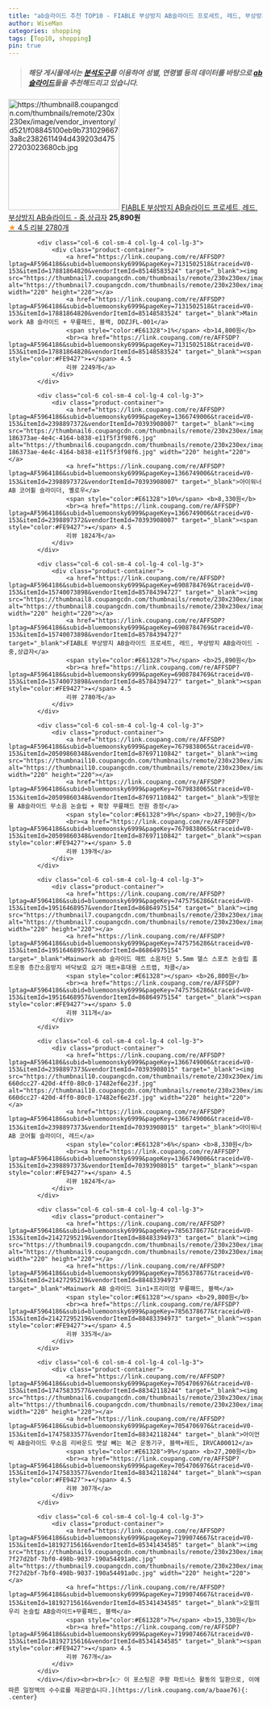 ```yaml
---
title: "ab슬라이드 추천 TOP10 - FIABLE 부상방지 AB슬라이드 프로세트, 레드, 부상방지 AB슬라이드 - 중,상급자"
author: WiseMan
categories: shopping
tags: [Top10, shopping]
pin: true
---
```


> ##### 해당 게시물에서는 [**분석도구**](https://itemscout.io/)를 이용하여 **성별**, **연령별** 등의 데이터를 바탕으로 [**ab슬라이드**](https://link.coupang.com/a/baae76)들을 추천해드리고 있습니다.
<div class="container"><div class="row">
            <div class="col-6 col-sm-4 col-lg-4 col-lg-3">
                <div class="product-container">
                    <a href="https://link.coupang.com/re/AFFSDP?lptag=AF5964186&subid=bluemoonsky6999&pageKey=6908784769&traceid=V0-153&itemId=15740073898&vendorItemId=85784394727" target="_blank"><img src="https://thumbnail8.coupangcdn.com/thumbnails/remote/230x230ex/image/vendor_inventory/d521/f08845100eb9b7310296673a8c2382611494d439203d47527203023680cb.jpg" alt="https://thumbnail8.coupangcdn.com/thumbnails/remote/230x230ex/image/vendor_inventory/d521/f08845100eb9b7310296673a8c2382611494d439203d47527203023680cb.jpg" width="220" height="220"></a>
                    <a href="https://link.coupang.com/re/AFFSDP?lptag=AF5964186&subid=bluemoonsky6999&pageKey=6908784769&traceid=V0-153&itemId=15740073898&vendorItemId=85784394727" target="_blank">FIABLE 부상방지 AB슬라이드 프로세트, 레드, 부상방지 AB슬라이드 - 중,상급자</a>
                    <span style="color:#E61328"></span> <b>25,890원</b>
                    <br><a href="https://link.coupang.com/re/AFFSDP?lptag=AF5964186&subid=bluemoonsky6999&pageKey=6908784769&traceid=V0-153&itemId=15740073898&vendorItemId=85784394727" target="_blank"><span style="color:#FE9427">★</span> 4.5
                    리뷰 2780개</a>
                </div>
            </div>
            
            <div class="col-6 col-sm-4 col-lg-4 col-lg-3">
                <div class="product-container">
                    <a href="https://link.coupang.com/re/AFFSDP?lptag=AF5964186&subid=bluemoonsky6999&pageKey=7131502518&traceid=V0-153&itemId=17881864820&vendorItemId=85148583524" target="_blank"><img src="https://thumbnail7.coupangcdn.com/thumbnails/remote/230x230ex/image/vendor_inventory/e680/8a8230e9c6e7d6c346881c334a55c00daf111d42a14caec528191f255446.jpg" alt="https://thumbnail7.coupangcdn.com/thumbnails/remote/230x230ex/image/vendor_inventory/e680/8a8230e9c6e7d6c346881c334a55c00daf111d42a14caec528191f255446.jpg" width="220" height="220"></a>
                    <a href="https://link.coupang.com/re/AFFSDP?lptag=AF5964186&subid=bluemoonsky6999&pageKey=7131502518&traceid=V0-153&itemId=17881864820&vendorItemId=85148583524" target="_blank">Main work AB 슬라이드 + 무릎패드, 블랙, DDZJFL-001</a>
                    <span style="color:#E61328">1%</span> <b>14,800원</b>
                    <br><a href="https://link.coupang.com/re/AFFSDP?lptag=AF5964186&subid=bluemoonsky6999&pageKey=7131502518&traceid=V0-153&itemId=17881864820&vendorItemId=85148583524" target="_blank"><span style="color:#FE9427">★</span> 4.5
                    리뷰 2249개</a>
                </div>
            </div>
            
            <div class="col-6 col-sm-4 col-lg-4 col-lg-3">
                <div class="product-container">
                    <a href="https://link.coupang.com/re/AFFSDP?lptag=AF5964186&subid=bluemoonsky6999&pageKey=1366749006&traceid=V0-153&itemId=2398897372&vendorItemId=70393908007" target="_blank"><img src="https://thumbnail6.coupangcdn.com/thumbnails/remote/230x230ex/image/retail/images/3208789187496994-186373ae-4e4c-4164-b838-e11f5f3f98f6.jpg" alt="https://thumbnail6.coupangcdn.com/thumbnails/remote/230x230ex/image/retail/images/3208789187496994-186373ae-4e4c-4164-b838-e11f5f3f98f6.jpg" width="220" height="220"></a>
                    <a href="https://link.coupang.com/re/AFFSDP?lptag=AF5964186&subid=bluemoonsky6999&pageKey=1366749006&traceid=V0-153&itemId=2398897372&vendorItemId=70393908007" target="_blank">아이워너 AB 코어휠 슬라이더, 옐로우</a>
                    <span style="color:#E61328">10%</span> <b>8,330원</b>
                    <br><a href="https://link.coupang.com/re/AFFSDP?lptag=AF5964186&subid=bluemoonsky6999&pageKey=1366749006&traceid=V0-153&itemId=2398897372&vendorItemId=70393908007" target="_blank"><span style="color:#FE9427">★</span> 4.5
                    리뷰 1824개</a>
                </div>
            </div>
            
            <div class="col-6 col-sm-4 col-lg-4 col-lg-3">
                <div class="product-container">
                    <a href="https://link.coupang.com/re/AFFSDP?lptag=AF5964186&subid=bluemoonsky6999&pageKey=6908784769&traceid=V0-153&itemId=15740073898&vendorItemId=85784394727" target="_blank"><img src="https://thumbnail8.coupangcdn.com/thumbnails/remote/230x230ex/image/vendor_inventory/d521/f08845100eb9b7310296673a8c2382611494d439203d47527203023680cb.jpg" alt="https://thumbnail8.coupangcdn.com/thumbnails/remote/230x230ex/image/vendor_inventory/d521/f08845100eb9b7310296673a8c2382611494d439203d47527203023680cb.jpg" width="220" height="220"></a>
                    <a href="https://link.coupang.com/re/AFFSDP?lptag=AF5964186&subid=bluemoonsky6999&pageKey=6908784769&traceid=V0-153&itemId=15740073898&vendorItemId=85784394727" target="_blank">FIABLE 부상방지 AB슬라이드 프로세트, 레드, 부상방지 AB슬라이드 - 중,상급자</a>
                    <span style="color:#E61328">7%</span> <b>25,890원</b>
                    <br><a href="https://link.coupang.com/re/AFFSDP?lptag=AF5964186&subid=bluemoonsky6999&pageKey=6908784769&traceid=V0-153&itemId=15740073898&vendorItemId=85784394727" target="_blank"><span style="color:#FE9427">★</span> 4.5
                    리뷰 2780개</a>
                </div>
            </div>
            
            <div class="col-6 col-sm-4 col-lg-4 col-lg-3">
                <div class="product-container">
                    <a href="https://link.coupang.com/re/AFFSDP?lptag=AF5964186&subid=bluemoonsky6999&pageKey=7679838065&traceid=V0-153&itemId=20509860348&vendorItemId=87697110842" target="_blank"><img src="https://thumbnail10.coupangcdn.com/thumbnails/remote/230x230ex/image/vendor_inventory/278c/4b780c4ee4578d0ffd956b62c0e90a357fd91dc6dc6ab12712efdb766698.jpg" alt="https://thumbnail10.coupangcdn.com/thumbnails/remote/230x230ex/image/vendor_inventory/278c/4b780c4ee4578d0ffd956b62c0e90a357fd91dc6dc6ab12712efdb766698.jpg" width="220" height="220"></a>
                    <a href="https://link.coupang.com/re/AFFSDP?lptag=AF5964186&subid=bluemoonsky6999&pageKey=7679838065&traceid=V0-153&itemId=20509860348&vendorItemId=87697110842" target="_blank">핏땀눈물 AB슬라이드 무소음 논슬립 + 확장 무릎패드 전원 증정</a>
                    <span style="color:#E61328">9%</span> <b>27,190원</b>
                    <br><a href="https://link.coupang.com/re/AFFSDP?lptag=AF5964186&subid=bluemoonsky6999&pageKey=7679838065&traceid=V0-153&itemId=20509860348&vendorItemId=87697110842" target="_blank"><span style="color:#FE9427">★</span> 5.0
                    리뷰 139개</a>
                </div>
            </div>
            
            <div class="col-6 col-sm-4 col-lg-4 col-lg-3">
                <div class="product-container">
                    <a href="https://link.coupang.com/re/AFFSDP?lptag=AF5964186&subid=bluemoonsky6999&pageKey=7475756286&traceid=V0-153&itemId=19516468957&vendorItemId=86864975154" target="_blank"><img src="https://thumbnail7.coupangcdn.com/thumbnails/remote/230x230ex/image/vendor_inventory/572f/7fc664c4cea3675cdb43d05487070e118fc62a76a84da51b145012b4a202.jpg" alt="https://thumbnail7.coupangcdn.com/thumbnails/remote/230x230ex/image/vendor_inventory/572f/7fc664c4cea3675cdb43d05487070e118fc62a76a84da51b145012b4a202.jpg" width="220" height="220"></a>
                    <a href="https://link.coupang.com/re/AFFSDP?lptag=AF5964186&subid=bluemoonsky6999&pageKey=7475756286&traceid=V0-153&itemId=19516468957&vendorItemId=86864975154" target="_blank">Mainwork ab 슬라이드 매트 소음차단 5.5mm 헬스 스포츠 논슬립 홈트운동 층간소음방지 바닥보호 요가 매트+휴대용 스트랩, 차콜</a>
                    <span style="color:#E61328"></span> <b>26,800원</b>
                    <br><a href="https://link.coupang.com/re/AFFSDP?lptag=AF5964186&subid=bluemoonsky6999&pageKey=7475756286&traceid=V0-153&itemId=19516468957&vendorItemId=86864975154" target="_blank"><span style="color:#FE9427">★</span> 5.0
                    리뷰 311개</a>
                </div>
            </div>
            
            <div class="col-6 col-sm-4 col-lg-4 col-lg-3">
                <div class="product-container">
                    <a href="https://link.coupang.com/re/AFFSDP?lptag=AF5964186&subid=bluemoonsky6999&pageKey=1366749006&traceid=V0-153&itemId=2398897373&vendorItemId=70393908015" target="_blank"><img src="https://thumbnail10.coupangcdn.com/thumbnails/remote/230x230ex/image/retail/images/3208789095958731-660dcc27-420d-4ff0-80c0-17482ef6e23f.jpg" alt="https://thumbnail10.coupangcdn.com/thumbnails/remote/230x230ex/image/retail/images/3208789095958731-660dcc27-420d-4ff0-80c0-17482ef6e23f.jpg" width="220" height="220"></a>
                    <a href="https://link.coupang.com/re/AFFSDP?lptag=AF5964186&subid=bluemoonsky6999&pageKey=1366749006&traceid=V0-153&itemId=2398897373&vendorItemId=70393908015" target="_blank">아이워너 AB 코어휠 슬라이더, 레드</a>
                    <span style="color:#E61328">6%</span> <b>8,330원</b>
                    <br><a href="https://link.coupang.com/re/AFFSDP?lptag=AF5964186&subid=bluemoonsky6999&pageKey=1366749006&traceid=V0-153&itemId=2398897373&vendorItemId=70393908015" target="_blank"><span style="color:#FE9427">★</span> 4.5
                    리뷰 1824개</a>
                </div>
            </div>
            
            <div class="col-6 col-sm-4 col-lg-4 col-lg-3">
                <div class="product-container">
                    <a href="https://link.coupang.com/re/AFFSDP?lptag=AF5964186&subid=bluemoonsky6999&pageKey=7856378677&traceid=V0-153&itemId=21427295219&vendorItemId=88483394973" target="_blank"><img src="https://thumbnail9.coupangcdn.com/thumbnails/remote/230x230ex/image/vendor_inventory/ea74/ffae5bf65ea1fe14f9d7f982808214feac0ae9e3cebeccbe5753888fa4fe.jpg" alt="https://thumbnail9.coupangcdn.com/thumbnails/remote/230x230ex/image/vendor_inventory/ea74/ffae5bf65ea1fe14f9d7f982808214feac0ae9e3cebeccbe5753888fa4fe.jpg" width="220" height="220"></a>
                    <a href="https://link.coupang.com/re/AFFSDP?lptag=AF5964186&subid=bluemoonsky6999&pageKey=7856378677&traceid=V0-153&itemId=21427295219&vendorItemId=88483394973" target="_blank">Mainwork AB 슬라이드 3in1+프리미엄 무릎패드, 블랙</a>
                    <span style="color:#E61328"></span> <b>29,800원</b>
                    <br><a href="https://link.coupang.com/re/AFFSDP?lptag=AF5964186&subid=bluemoonsky6999&pageKey=7856378677&traceid=V0-153&itemId=21427295219&vendorItemId=88483394973" target="_blank"><span style="color:#FE9427">★</span> 4.5
                    리뷰 335개</a>
                </div>
            </div>
            
            <div class="col-6 col-sm-4 col-lg-4 col-lg-3">
                <div class="product-container">
                    <a href="https://link.coupang.com/re/AFFSDP?lptag=AF5964186&subid=bluemoonsky6999&pageKey=7054706976&traceid=V0-153&itemId=17475833577&vendorItemId=88342118244" target="_blank"><img src="https://thumbnail6.coupangcdn.com/thumbnails/remote/230x230ex/image/vendor_inventory/e8fa/6856789ffbc95e1a724c7272acc3dfc9a82b95973071bca6715d78d72033.jpg" alt="https://thumbnail6.coupangcdn.com/thumbnails/remote/230x230ex/image/vendor_inventory/e8fa/6856789ffbc95e1a724c7272acc3dfc9a82b95973071bca6715d78d72033.jpg" width="220" height="220"></a>
                    <a href="https://link.coupang.com/re/AFFSDP?lptag=AF5964186&subid=bluemoonsky6999&pageKey=7054706976&traceid=V0-153&itemId=17475833577&vendorItemId=88342118244" target="_blank">아이언빅 AB슬라이드 무소음 리바운드 뱃살 빼는 복근 운동기구, 블랙+레드, IRVCA00012</a>
                    <span style="color:#E61328">9%</span> <b>27,200원</b>
                    <br><a href="https://link.coupang.com/re/AFFSDP?lptag=AF5964186&subid=bluemoonsky6999&pageKey=7054706976&traceid=V0-153&itemId=17475833577&vendorItemId=88342118244" target="_blank"><span style="color:#FE9427">★</span> 4.5
                    리뷰 307개</a>
                </div>
            </div>
            
            <div class="col-6 col-sm-4 col-lg-4 col-lg-3">
                <div class="product-container">
                    <a href="https://link.coupang.com/re/AFFSDP?lptag=AF5964186&subid=bluemoonsky6999&pageKey=7199074667&traceid=V0-153&itemId=18192715616&vendorItemId=85341434585" target="_blank"><img src="https://thumbnail9.coupangcdn.com/thumbnails/remote/230x230ex/image/retail/images/4106612975199282-7f27d2bf-7bf0-498b-9037-190a54491a0c.jpg" alt="https://thumbnail9.coupangcdn.com/thumbnails/remote/230x230ex/image/retail/images/4106612975199282-7f27d2bf-7bf0-498b-9037-190a54491a0c.jpg" width="220" height="220"></a>
                    <a href="https://link.coupang.com/re/AFFSDP?lptag=AF5964186&subid=bluemoonsky6999&pageKey=7199074667&traceid=V0-153&itemId=18192715616&vendorItemId=85341434585" target="_blank">오월의우리 논슬립 AB슬라이드+무릎패드, 블랙</a>
                    <span style="color:#E61328">7%</span> <b>15,330원</b>
                    <br><a href="https://link.coupang.com/re/AFFSDP?lptag=AF5964186&subid=bluemoonsky6999&pageKey=7199074667&traceid=V0-153&itemId=18192715616&vendorItemId=85341434585" target="_blank"><span style="color:#FE9427">★</span> 4.5
                    리뷰 767개</a>
                </div>
            </div>
            </div></div><br><br>[👉 이 포스팅은 쿠팡 파트너스 활동의 일환으로, 이에 따른 일정액의 수수료를 제공받습니다.](https://link.coupang.com/a/baae76){: .center}